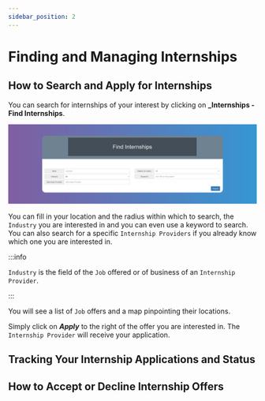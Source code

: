 ```yaml
---
sidebar_position: 2
---
```


# Finding and Managing Internships

## How to Search and Apply for Internships

You can search for internships of your interest by clicking on **_Internships - Find Internships**.

![Reset Password](images/find-internships.png)

You can fill in your location and the radius within which to search, the `Industry` you are interested in and you can even use a keyword to search. You can also search for a specific `Internship Providers` if you already know which one you are interested in.

:::info

`Industry` is the field of the `Job` offered or of business of an `Internship Provider`.

:::

You will see a list of `Job` offers and a map pinpointing their locations.

Simply click on **_Apply_** to the right of the offer you are interested in. The `Internship Provider` will receive your application.

## Tracking Your Internship Applications and Status

## How to Accept or Decline Internship Offers